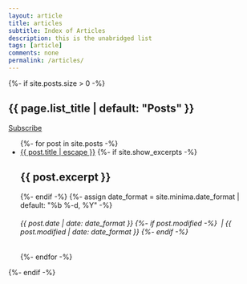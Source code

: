 ```yaml
---
layout: article
title: articles
subtitle: Index of Articles
description: this is the unabridged list
tags: [article]
comments: none
permalink: /articles/
---
```


{%- if site.posts.size > 0 -%}
<section class="listing">
  <div class="wideFlex alignMiddle">  
  <h1>{{ page.list_title | default: "Posts" }}</h1>
  <div class="feed-subscribe"><a href="{{ "/feed.xml" | relative_url }}"><i class="fas fa fa-rss"></i> Subscribe</a></div>
</div>
  <ul>
    {%- for post in site.posts -%}
    <li><a class="listing-link" href="{{ post.url | relative_url }}">{{ post.title | escape }}</a>
    {%- if site.show_excerpts -%}
      <h2>{{ post.excerpt }}</h2>
    {%- endif -%}
    {%- assign date_format = site.minima.date_format | default: "%b %-d, %Y" -%}
    <h6>
      {{ post.date | date: date_format }}
      {%- if post.modified -%}
      &nbsp;|&nbsp;{{ post.modified | date: date_format }}
      {%- endif -%}
    </h6>
    </li>
    {%- endfor -%}
  </ul>

</section>
{%- endif -%}
